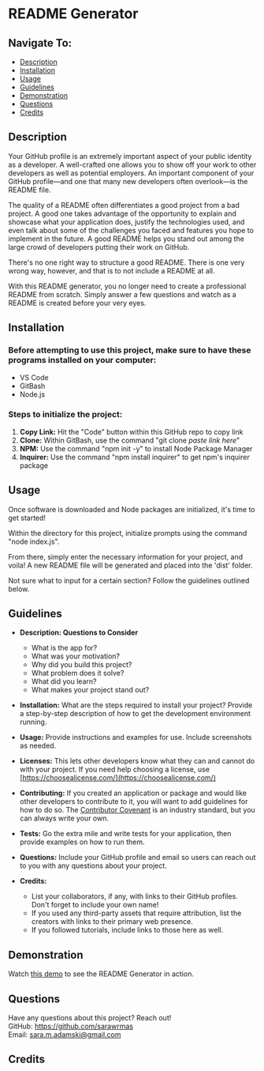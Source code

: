 # README Generator

## Navigate To:
* [Description](#description)
* [Installation](#installation)
* [Usage](#usage)
* [Guidelines](#guidelines)
* [Demonstration](#demonstration)
* [Questions](#questions)
* [Credits](#credits)

## Description 

Your GitHub profile is an extremely important aspect of your public identity as a developer. A well-crafted one allows you to show off your work to other developers as well as potential employers. An important component of your GitHub profile—and one that many new developers often overlook—is the README file.

The quality of a README often differentiates a good project from a bad project. A good one takes advantage of the opportunity to explain and showcase what your application does, justify the technologies used, and even talk about some of the challenges you faced and features you hope to implement in the future. A good README helps you stand out among the large crowd of developers putting their work on GitHub.

There's no one right way to structure a good README. There is one very wrong way, however, and that is to not include a README at all.

With this README generator, you no longer need to create a professional README from scratch. Simply answer a few questions and watch as a README is created before your very eyes.

## Installation

### Before attempting to use this project, make sure to have these programs installed on your computer:  
* VS Code  
* GitBash  
* Node.js  

### Steps to initialize the project:  
1. **Copy Link:** Hit the "Code" button within this GitHub repo to copy link
1. **Clone:** Within GitBash, use the command "git clone *paste link here*"
1. **NPM:** Use the command "npm init -y" to install Node Package Manager
1. **Inquirer:** Use the command "npm install inquirer" to get npm's inquirer package

## Usage
Once software is downloaded and Node packages are initialized, it's time to get started!

Within the directory for this project, initialize prompts using the command "node index.js".

From there, simply enter the necessary information for your project, and voila! A new README file will be generated and placed into the 'dist' folder.

Not sure what to input for a certain section? Follow the guidelines outlined below.

## Guidelines

* **Description: Questions to Consider**
    * What is the app for?
    * What was your motivation?
    * Why did you build this project?
    * What problem does it solve?
    * What did you learn?
    * What makes your project stand out?

* **Installation:** What are the steps required to install your project? Provide a step-by-step description of how to get the development environment running.

* **Usage:** Provide instructions and examples for use. Include screenshots as needed.

* **Licenses:** This lets other developers know what they can and cannot do with your project. If you need help choosing a license, use [https://choosealicense.com/](https://choosealicense.com/)

* **Contributing:** If you created an application or package and would like other developers to contribute to it, you will want to add guidelines for how to do so. The [Contributor Covenant](https://www.contributor-covenant.org/) is an industry standard, but you can always write your own.

* **Tests:** Go the extra mile and write tests for your application, then provide examples on how to run them.

* **Questions:** Include your GitHub profile and email so users can reach out to you with any questions about your project.

* **Credits:** 
    * List your collaborators, if any, with links to their GitHub profiles. Don't forget to include your own name!
    * If you used any third-party assets that require attribution, list the creators with links to their primary web presence.
    * If you followed tutorials, include links to those here as well.

## Demonstration
Watch [this demo](https://www.youtube.com/watch?v=iDUiKBdE1U8) to see the README Generator in action.

## Questions

Have any questions about this project? Reach out!  
GitHub: https://github.com/sarawrmas  
Email: sara.m.adamski@gmail.com

## Credits


